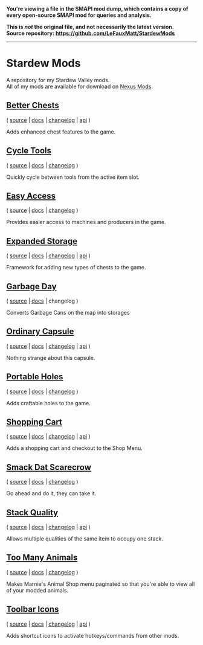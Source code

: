 **You're viewing a file in the SMAPI mod dump, which contains a copy of every open-source SMAPI mod
for queries and analysis.**

**This is _not_ the original file, and not necessarily the latest version.**  
**Source repository: https://github.com/LeFauxMatt/StardewMods**

----

# Stardew Mods

A repository for my Stardew Valley mods.  
All of my mods are available for download on [Nexus Mods](https://www.nexusmods.com/users/1643034?tab=user+files&BH=0).

## [Better Chests](https://www.nexusmods.com/stardewvalley/mods/9791)

( [source](BetterChests)
| [docs](BetterChests/README.md)
| [changelog](BetterChests/CHANGELOG.md)
| [api](Common/Integrations/BetterChests/IBetterChestsApi.cs) )

Adds enhanced chest features to the game.

## [Cycle Tools](https://www.nexusmods.com/stardewvalley/mods/13973)

( [source](CycleTools)
| [docs](CycleTools/README.md)
| [changelog](CycleTools/CHANGELOG.md) )

Quickly cycle between tools from the active item slot.

## [Easy Access](https://www.nexusmods.com/stardewvalley/mods/11002)

( [source](EasyAccess)
| [docs](EasyAccess/README.md)
| [changelog](EasyAccess/CHANGELOG.md) )

Provides easier access to machines and producers in the game.

## [Expanded Storage](https://www.nexusmods.com/stardewvalley/mods/7431)

( [source](ExpandedStorage)
| [docs](ExpandedStorage/README.md)
| [changelog](ExpandedStorage/CHANGELOG.md)
| [api](Common/Integrations/ExpandedStorage/IExpandedStorageApi.cs) )

Framework for adding new types of chests to the game.

## [Garbage Day](https://www.nexusmods.com/stardewvalley/mods/8204)

( [source](GarbageDay)
| [docs](GarbageDay/README.md)
| changelog )

Converts Garbage Cans on the map into storages

## [Ordinary Capsule](https://www.nexusmods.com/stardewvalley/mods/13489)

( [source](OrdinaryCapsule)
| [docs](OrdinaryCapsule/README.md)
| [changelog](OrdinaryCapsule/CHANGELOG.md)
| [api](Common/Integrations/OrdinaryCapsule/IOrdinaryCapsuleApi.cs) )

Nothing strange about this capsule.

## [Portable Holes](https://www.nexusmods.com/stardewvalley/mods/13471)

( [source](PortableHoles)
| [docs](PortableHoles/README.md)
| [changelog](PortableHoles/CHANGELOG.md) )

Adds craftable holes to the game.

## [Shopping Cart](https://www.nexusmods.com/stardewvalley/mods/13701)

( [source](ShoppingCart)
| [docs](ShoppingCart/README.md)
| [changelog](ShoppingCart/CHANGELOG.md)
| [api](Common/Integrations/ShoppingCart/IShoppingCartApi.cs) )

Adds a shopping cart and checkout to the Shop Menu.

## [Smack Dat Scarecrow](https://www.nexusmods.com/stardewvalley/mods/13528)

( [source](SmackDatScarecrow)
| [docs](SmackDatScarecrow/README.md)
| [changelog](SmackDatScarecrow/CHANGELOG.md) )

Go ahead and do it, they can take it.

## [Stack Quality](https://www.nexusmods.com/stardewvalley/mods/13724)

( [source](StackQuality)
| [docs](StackQuality/README.md)
| [changelog](StackQuality/CHANGELOG.md)
| [api](Common/Integrations/StackQuality/IStackQualityApi.cs) )

Allows multiple qualities of the same item to occupy one stack.

## [Too Many Animals](https://www.nexusmods.com/stardewvalley/mods/11033)

( [source](TooManyAnimals)
| [docs](TooManyAnimals/README.md)
| [changelog](TooManyAnimals/CHANGELOG.md) )

Makes Marnie's Animal Shop menu paginated so that you're able to view all of your modded animals.

## [Toolbar Icons](https://www.nexusmods.com/stardewvalley/mods/11026)

( [source](ToolbarIcons)
| [docs](ToolbarIcons/README.md)
| [changelog](ToolbarIcons/CHANGELOG.md)
| [api](Common/Integrations/ToolbarIcons/IToolbarIconsApi.cs) )

Adds shortcut icons to activate hotkeys/commands from other mods.